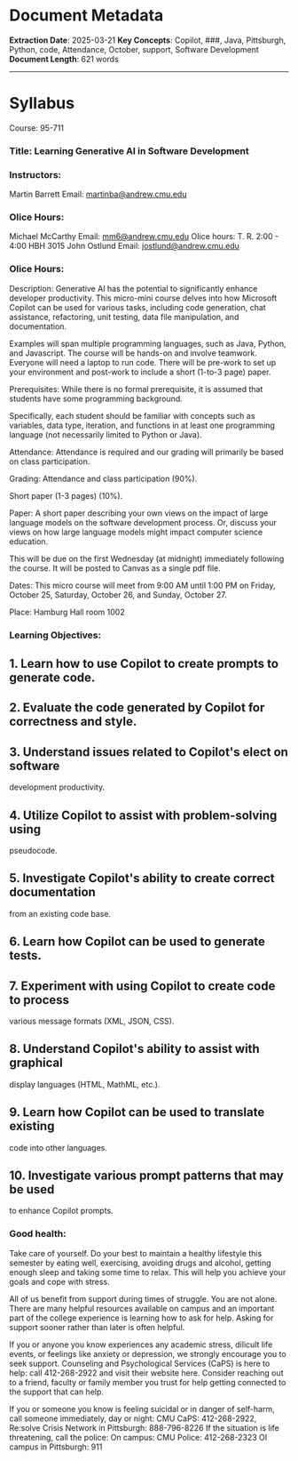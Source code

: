 # Document Metadata

**Extraction Date**: 2025-03-21
**Key Concepts**: Copilot, ###, Java, Pittsburgh, Python, code, Attendance, October, support, Software Development
**Document Length**: 621 words

---

# Syllabus
Course: 95-711
### Title: Learning Generative AI in Software Development

### Instructors:

Martin Barrett Email: martinba@andrew.cmu.edu
### OIice Hours:

Michael McCarthy Email: mm6@andrew.cmu.edu
OIice hours: T. R. 2:00 - 4:00 HBH 3015
John Ostlund Email: jostlund@andrew.cmu.edu
### OIice Hours:

Description: Generative AI has the potential to significantly
enhance developer productivity. This micro-mini course delves
into how Microsoft Copilot can be used for various tasks,
including code generation, chat assistance, refactoring,
unit testing, data file manipulation, and documentation.

Examples will span multiple programming languages, such
as Java, Python, and Javascript. The course will be
hands-on and involve teamwork. Everyone will need a
laptop to run code. There will be pre-work to set
up your environment and post-work to include a
short (1-to-3 page) paper.

Prerequisites: While there is no formal prerequisite, it is
assumed that students have some programming background.

Specifically, each student should be familiar with
concepts such as variables, data type, iteration, and
functions in at least one programming language (not
necessarily limited to Python or Java).

Attendance: Attendance is required and our grading will
primarily be based on class participation.

Grading: Attendance and class participation (90%).

Short paper (1-3 pages) (10%).

Paper: A short paper describing your own views on the
impact of large language models on the software development
process. Or, discuss your views on how large language models might impact computer science
education.

This will be due on the first Wednesday (at midnight) immediately
following the course. It will be posted to Canvas as a
single pdf file.

Dates: This micro course will meet from 9:00 AM until 1:00 PM on
Friday, October 25, Saturday, October 26, and Sunday, October 27.

Place: Hamburg Hall room 1002
### Learning Objectives:

## 1. Learn how to use Copilot to create prompts to generate code.

## 2. Evaluate the code generated by Copilot for correctness and style.

## 3. Understand issues related to Copilot's eIect on software

development productivity.

## 4. Utilize Copilot to assist with problem-solving using

pseudocode.
## 5. Investigate Copilot's ability to create correct documentation

from an existing code base.
## 6. Learn how Copilot can be used to generate tests.

## 7. Experiment with using Copilot to create code to process

various message formats (XML, JSON, CSS).
## 8. Understand Copilot's ability to assist with graphical

display languages (HTML, MathML, etc.).
## 9. Learn how Copilot can be used to translate existing

code into other languages.
## 10. Investigate various prompt patterns that may be used

to enhance Copilot prompts.
### Good health:

Take care of yourself. Do your best to maintain
a healthy lifestyle this semester by eating well, exercising,
avoiding drugs and alcohol, getting enough sleep and taking
some time to relax. This will help you achieve your goals
and cope with stress.

All of us benefit from support during
times of struggle. You are not alone. There are many
helpful resources available on campus and an important
part of the college experience is learning how to ask
for help. Asking for support sooner rather than later
is often helpful.

If you or anyone you know experiences
any academic stress, diIicult life events, or feelings
like anxiety or depression, we strongly encourage you
to seek support. Counseling and Psychological Services (CaPS)
is here to help: call 412-268-2922 and visit their website
here. Consider reaching out to a friend, faculty or family
member you trust for help getting connected to the support
that can help.

If you or someone you know is feeling suicidal
or in danger of self-harm, call someone immediately, day or
night: CMU CaPS: 412-268-2922, Re:solve Crisis Network in
Pittsburgh: 888-796-8226
If the situation is life threatening,
call the police: On campus: CMU Police: 412-268-2323
OI campus in Pittsburgh: 911